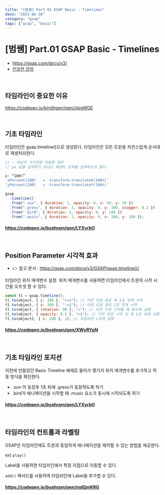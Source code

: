 ```yaml
---
title: "[범쌤] Part.01 GSAP Basic - Timelines"
date: "2023-06-30"
category: "gsap"
tags: ["gsap", "basic"]
---
```


# [범쌤] Part.01 GSAP Basic - Timelines

- <https://gsap.com/docs/v3/>
- [인프런 강의](https://www.inflearn.com/course/%EC%9B%B9-%EC%95%A0%EB%8B%88%EB%A7%A4%EC%9D%B4%EC%85%98-gsap-1/dashboard)

<br>

## 타임라인이 중요한 이유

<https://codepen.io/kindtigerr/pen/JjpgWGE>

<br>

## 기초 타임라인

타임라인은 gsap.timeline()으로 생성된다. 타임라인은 모든 트윈을 자연스럽게 순서대로 재생처리한다.

```javascript
// 💡 대상의 크기만큼 이동할 경우
// px 값을 입력하기 보다는 퍼센트 단위를 입력하는게 좋다.

x: “100%”
`xPercent(100)   =  transform:translateX(100%)`
`yPercent(100)   =  transform:translateY(100%)`
```

```javascript
gsap
  .timeline()
  .from(".sun", { duration: 1, opacity: 0, x: 50, y: 50 })
  .from(".gress", { duration: 1, opacity: 0, y: 100, stagger: 0.2 })
  .from(".bird", { duration: 1, opacity: 0, y: 100 })
  .from(".music", { duration: 1, opacity: 0, x: 100, y: 100 });
```

#### <https://codepen.io/byahram/pen/LYXyrbO>

<br>

## Position Parameter 시각적 효과

- 👉 참고 문서 : <https://gsap.com/docs/v3/GSAP/gsap.timeline()/>

타임라인 위치 매개변수 설정. 위치 매개변수를 사용하면 타임라인에서 트윈의 시작 시간을 오프셋 할 수 있다.

```javascript
const tl = gsap.timeline();
tl.to(object, { y: 300 }, "+=1"); // 이전 트윈 종료 후 1초 뒤에 시작
tl.to(object, { x: 300 }, "-=1"); // 이전 트윈 종료 1초 전에 시작
tl.to(object, { rotation: 90 }, "<"); // 이전 트윈 시작될 때 동시에 실행
tl.to(object, { opacity: 0.5 }, "<1"); // 이전 트윈 시작 된 후 1초 뒤에 실행
tl.to(object2, { x: 200 }, 1); // 타임라인 1초에 실행
```

#### <https://codepen.io/byahram/pen/XWyRYpN>

<br>

## 기초 타임라인 포지션

이전에 만들었던 Basic Timeline 예제로 돌아가 몇가지 위치 매개변수를 추가하고 작동 방식을 확인한다.

- .sun 이 등장후 1초 뒤에 .gress가 등장하도록 하기
- .bird가 애니메이션을 시작할 때 .music 요소가 동시에 시작되도록 하기

#### <https://codepen.io/byahram/pen/LYXyrbO>

<br>

## 타임라인의 컨트롤과 라벨링

GSAP은 타임라인에도 트윈과 동일하게 애니메이션을 제어할 수 있는 방법을 제공한다.

ex) `play()`

Label을 사용하면 타임라인에서 특정 지점으로 이동할 수 있다.

`add()` 메서드를 사용하여 타임라인에 Label을 추가할 수 있다.

#### <https://codepen.io/byahram/pen/mdQmKRG>

<br>
